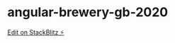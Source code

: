 # angular-brewery-gb-2020

[Edit on StackBlitz ⚡️](https://stackblitz.com/edit/angular-brewery-gb-2020)